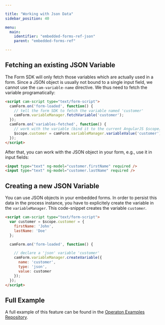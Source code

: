```yaml
---

title: "Working with Json Data"
sidebar_position: 40

menu:
  main:
    identifier: "embedded-forms-ref-json"
    parent: "embedded-forms-ref"

---
```


## Fetching an existing JSON Variable

The Form SDK will only fetch those variables which are actually used in a form. Since a JSON object is usually not bound to a single input field, we cannot use the `cam-variable-name` directive.
We thus need to fetch the variable programatically:

```html
<script cam-script type="text/form-script">
  camForm.on('form-loaded', function() {
    // tell the form SDK to fetch the variable named 'customer'
    camForm.variableManager.fetchVariable('customer');
  });
  camForm.on('variables-fetched', function() {
    // work with the variable (bind it to the current AngularJS $scope)
    $scope.customer = camForm.variableManager.variableValue('customer');
  });
</script>
```

After that, you can work with the JSON object in your form, e.g., use it in input fields:

```html
<input type="text" ng-model="customer.firstName" required />
<input type="text" ng-model="customer.lastName" required />
```


## Creating a new JSON Variable

You can use JSON objects in your embedded forms. In order to persist this data in the process instance, you have to explicitely create the variable in the `variableManager`. This code-snippet creates the variable `customer`.

```html
<script cam-script type="text/form-script">
  var customer = $scope.customer = {
    firstName: 'John',
    lastName: 'Doe'
  };

  camForm.on('form-loaded', function() {

    // declare a 'json' variable 'customer'
    camForm.variableManager.createVariable({
      name: 'customer',
      type: 'json',
      value: customer
    });
  });
</script>
```


## Full Example

A full example of this feature can be found in the [Operaton Examples Repository](https://github.com/operaton/operaton-bpm-examples/tree/master/usertask/task-form-embedded-json-variables).
